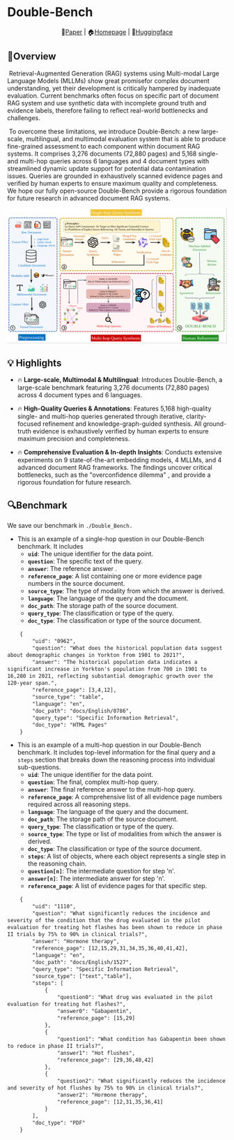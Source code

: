 

# Double-Bench

<div align="center">
📖<a href="http://arxiv.org/abs/2508.03644">Paper</a> | 🏠<a href="https://double-bench.github.io/">Homepage</a> | 🤗<a href="https://huggingface.co/datasets/Episoode/Double-Bench">Huggingface</a>
</div>

## 🚀Overview
​         Retrieval-Augmented Generation (RAG) systems using Multi-modal Large Language Models (MLLMs) show great promisefor complex document understanding, yet their development is critically hampered by inadequate evaluation. Current benchmarks often focus on specific part of document RAG system and use synthetic data with incomplete ground truth and evidence labels, therefore failing to reflect real-world bottlenecks and challenges. 

​	To overcome these limitations, we introduce Double-Bench: a new large-scale, multilingual, and multimodal evaluation system that is able to produce fine-grained assessment to each component within document RAG systems. It comprises 3,276 documents (72,880 pages) and 5,168 single- and multi-hop queries across 6 languages and 4 document types with streamlined dynamic update support for potential data contamination issues. Queries are grounded in exhaustively scanned evidence pages and verified by human experts to ensure maximum quality and completeness. We hope our fully open-source Double-Bench provide a rigorous foundation for future research in advanced document RAG systems. 

![](asset/pipeline.png)



## 💡 Highlights

- 🔥   **Large-scale, Multimodal & Multilingual**: Introduces Double-Bench, a large-scale benchmark featuring 3,276 documents (72,880 pages) across 4 document types and 6 languages.

- 🔥   **High-Quality Queries & Annotations**: Features 5,168 high-quality single- and multi-hop queries generated through iterative, clarity-focused refinement and knowledge-graph-guided synthesis. All ground-truth evidence is exhaustively verified by human experts to ensure maximum precision and completeness.
- 🔥   **Comprehensive Evaluation & In-depth Insights**: Conducts extensive experiments on 9 state-of-the-art embedding models, 4 MLLMs, and 4 advanced document RAG frameworks. The findings uncover critical bottlenecks, such as the "overconfidence dilemma" , and provide a rigorous foundation for future research.

  


## 🔍Benchmark

We save our benchmark  in `./Double_Bench.`

- This is an example of a single-hop question in our Double-Bench benchmark. It includes 
  - **`uid`**: The unique identifier for the data point.
  - **`question`**: The specific text of the query.
  - **`answer`**: The reference answer .
  - **`reference_page`**: A list containing one or more evidence page numbers in the source document.
  - **`source_type`**: The type of modality from which the answer is derived.
  - **`language`**: The language of the query and the document.
  - **`doc_path`**: The storage path of the source document.
  - **`query_type`**: The classification or type of the query.
  - **`doc_type`**: The classification or type of the source document.

```
    {
        "uid": "0962",
        "question": "What does the historical population data suggest about demographic changes in Yorkton from 1901 to 2021?",
        "answer": "The historical population data indicates a significant increase in Yorkton's population from 700 in 1901 to 16,280 in 2021, reflecting substantial demographic growth over the 120-year span.",
        "reference_page": [3,4,12],
        "source_type": "table",
        "language": "en",
        "doc_path": "docs/English/0786",
        "query_type": "Specific Information Retrieval",
        "doc_type": "HTML Pages"
    }
```

- This is an example of a multi-hop question in our Double-Bench benchmark. It includes top-level information for the final query and a `steps` section that breaks down the reasoning process into individual sub-questions.
	- **`uid`**: The unique identifier for the data point.
	- **`question`**: The final, complex multi-hop query.
	- **`answer`**: The final reference answer to the multi-hop query.
	- **`reference_page`**: A comprehensive list of all evidence page numbers required across all reasoning steps.
	- **`language`**: The language of the query and the document.
	- **`doc_path`**: The storage path of the source document.
	- **`query_type`**: The classification or type of the query.
	- **`source_type`**: The type or list of modalities from which the answer is derived.
	- **`doc_type`**: The classification or type of the source document.
	- **`steps`**: A list of objects, where each object represents a single step in the reasoning chain.
    - **`question[n]`**: The intermediate question for step 'n'.
    - **`answer[n]`**: The intermediate answer for step 'n'.
    - **`reference_page`**: A list of evidence pages for that specific step.

```
    {
        "uid": "1110",
        "question": "What significantly reduces the incidence and severity of the condition that the drug evaluated in the pilot evaluation for treating hot flashes has been shown to reduce in phase II trials by 75% to 90% in clinical trials?",
        "answer": "Hormone therapy",
        "reference_page": [12,15,29,31,34,35,36,40,41,42],
        "language": "en",
        "doc_path": "docs/English/1527",
        "query_type": "Specific Information Retrieval",
        "source_type": ["text","table"],
        "steps": [
            {
                "question0": "What drug was evaluated in the pilot evaluation for treating hot flashes?",
                "answer0": "Gabapentin",
                "reference_page": [15,29]
            },
            {
                "question1": "What condition has Gabapentin been shown to reduce in phase II trials?",
                "answer1": "Hot flushes",
                "reference_page": [29,36,40,42]
            },
            {
                "question2": "What significantly reduces the incidence and severity of hot flushes by 75% to 90% in clinical trials?",
                "answer2": "Hormone therapy",
                "reference_page": [12,31,35,36,41]
            }
        ],
        "doc_type": "PDF"
    }
```

